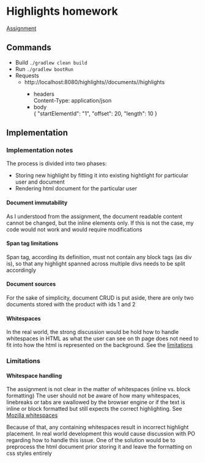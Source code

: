 # Highlights homework
[Assignment](https://github.com/agrpdev/homeworks/blob/master/algorithms.md)

## Commands
* Build  `./gradlew clean build`
* Run `./gradlew bootRun`
* Requests
  * http://localhost:8080/highlights/<username>/documents/<elementId>/highlights  
    * headers  
  Content-Type: application/json
    * body  
      {
      "startElementId": "1",
      "offset": 20,
      "length": 10
      }

## Implementation

### Implementation notes
The process is divided into two phases:
* Storing new highlight by fitting it into existing hightlight for particular user and document
* Rendering html document for the particular user

#### Document immutability
As I understood from the assignment, the document readable content cannot be changed, but the inline elements only. If
this is not the case, my code would not work and would require modifications

#### Span tag limitations
Span tag, according its definition, must not contain any block tags (as div is), so that any highlight spanned across
multiple divs needs to be split accordingly

#### Document sources
For the sake of simplicity, document CRUD is put aside, there are only two documents stored with the product with ids 1 and 2

#### Whitespaces
In the real world, the strong discussion would be hold how to handle whitespaces in HTML as what the user can see on th
page does not need to fit into how the html is represented on the background. See the [limitations](#whitespace-handling)

### Limitations

#### Whitespace handling
The assignment is not clear in the matter of whitespaces (inline vs. block formatting) The user should not be aware
of how many whitespaces, linebreaks or tabs are swallowed by the browser engine or if the text is inline or block
formatted but still expects the correct highlighting.
See [Mozilla whitespaces](https://developer.mozilla.org/en-US/docs/Web/API/Document_Object_Model/Whitespace)

Because of that, any containing whitespaces result in incorrect highlight placement.
In real world development this would cause discussion with PO regarding how to handle
this issue.
One of the solution would be to preprocess the html document prior storing it and leave
the formatting on css styles entirely